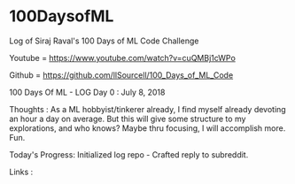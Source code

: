 # 100DaysofML
Log of Siraj Raval's 100 Days of ML Code Challenge

Youtube = https://www.youtube.com/watch?v=cuQMBj1cWPo

Github = https://github.com/llSourcell/100_Days_of_ML_Code

100 Days Of ML - LOG
Day 0 : July 8, 2018

Thoughts : As a ML hobbyist/tinkerer already, I find myself already devoting an hour a day on average. But this will give some structure to my explorations, and who knows? Maybe thru focusing, I will accomplish more. Fun.

Today's Progress: Initialized log repo - Crafted reply to subreddit.

Links : 
